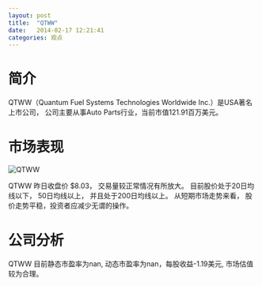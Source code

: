 ```yaml
---
layout: post
title:  "QTWW"
date:   2014-02-17 12:21:41
categories: 观点
---
```


# 简介
QTWW（Quantum Fuel Systems Technologies Worldwide Inc.）是USA著名上市公司，
公司主要从事Auto Parts行业，当前市值121.91百万美元。

# 市场表现

![QTWW](http://finviz.com/chart.ashx?t=QTWW&ty=c&ta=1&p=d&s=l)

QTWW 昨日收盘价 $8.03，
交易量较正常情况有所放大。
目前股价处于20日均线以下，
50日均线以上，
并且处于200日均线以上。
从短期市场走势来看，
股价走势平稳，投资者应减少无谓的操作。

# 公司分析
QTWW 目前静态市盈率为nan, 动态市盈率为nan，每股收益-1.19美元,
市场估值较为合理。
